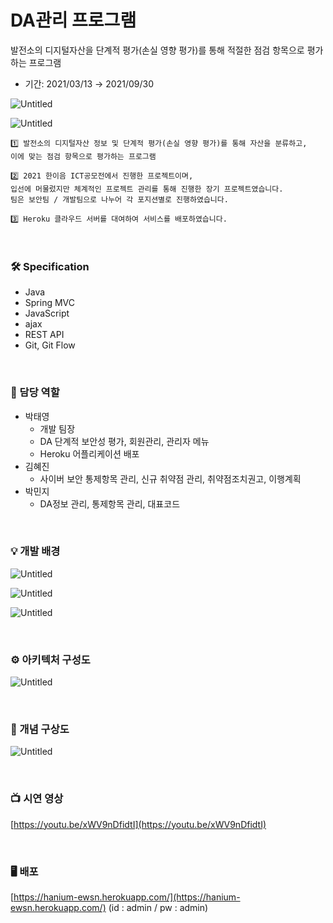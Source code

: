 # DA관리 프로그램

발전소의 디지털자산을 단계적 평가(손실 영향 평가)를 통해 적절한 점검 항목으로 평가하는 프로그램
* 기간: 2021/03/13 → 2021/09/30

![Untitled](https://s3.us-west-2.amazonaws.com/secure.notion-static.com/fddb6952-03b2-40ff-bb4e-b1108ead8557/Untitled.png?X-Amz-Algorithm=AWS4-HMAC-SHA256&X-Amz-Content-Sha256=UNSIGNED-PAYLOAD&X-Amz-Credential=AKIAT73L2G45EIPT3X45%2F20220104%2Fus-west-2%2Fs3%2Faws4_request&X-Amz-Date=20220104T054734Z&X-Amz-Expires=86400&X-Amz-Signature=6864900033bac3b000735baaf3a4c3cc289af6398f7e51af7debf161cf871d7b&X-Amz-SignedHeaders=host&response-content-disposition=filename%20%3D%22Untitled.png%22&x-id=GetObject)

![Untitled](https://s3.us-west-2.amazonaws.com/secure.notion-static.com/c6bcd253-4f65-457e-b766-222f4dbe7a8a/Untitled.png?X-Amz-Algorithm=AWS4-HMAC-SHA256&X-Amz-Content-Sha256=UNSIGNED-PAYLOAD&X-Amz-Credential=AKIAT73L2G45EIPT3X45%2F20220104%2Fus-west-2%2Fs3%2Faws4_request&X-Amz-Date=20220104T054756Z&X-Amz-Expires=86400&X-Amz-Signature=d0abae9cd0d2303c7e17f332d598569f21052cb106c4074b5fe5b4039df1129b&X-Amz-SignedHeaders=host&response-content-disposition=filename%20%3D%22Untitled.png%22&x-id=GetObject)

```
1️⃣ 발전소의 디지털자산 정보 및 단계적 평가(손실 영향 평가)를 통해 자산을 분류하고, 
이에 맞는 점검 항목으로 평가하는 프로그램
```

 ```
2️⃣ 2021 한이음 ICT공모전에서 진행한 프로젝트이며, 
입선에 머물렀지만 체계적인 프로젝트 관리를 통해 진행한 장기 프로젝트였습니다. 
팀은 보안팀 / 개발팀으로 나누어 각 포지션별로 진행하였습니다.
```

```
3️⃣ Heroku 클라우드 서버를 대여하여 서비스를 배포하였습니다.
```

<br>


### 🛠️ Specification

- Java
- Spring MVC
- JavaScript
- ajax
- REST API
- Git, Git Flow

<br>

### 🧐 담당 역할

- 박태영
  - 개발 팀장
  - DA 단계적 보안성 평가, 회원관리, 관리자 메뉴
  - Heroku 어플리케이션 배포
- 김혜진
  - 사이버 보안 통제항목 관리, 신규 취약점 관리, 취약점조치권고, 이행계획
- 박민지
  - DA정보 관리, 통제항목 관리, 대표코드


<br>


### 💡 개발 배경

![Untitled](https://s3.us-west-2.amazonaws.com/secure.notion-static.com/657ea52d-7fc5-4a24-91db-a10ec83e7b2b/Untitled.png?X-Amz-Algorithm=AWS4-HMAC-SHA256&X-Amz-Content-Sha256=UNSIGNED-PAYLOAD&X-Amz-Credential=AKIAT73L2G45EIPT3X45%2F20220104%2Fus-west-2%2Fs3%2Faws4_request&X-Amz-Date=20220104T055128Z&X-Amz-Expires=86400&X-Amz-Signature=26bf67dbeb42ba4367a5c958392bd7c2b7df704ce2f9098638ec0c3477be4c98&X-Amz-SignedHeaders=host&response-content-disposition=filename%20%3D%22Untitled.png%22&x-id=GetObject)

![Untitled](https://s3.us-west-2.amazonaws.com/secure.notion-static.com/5a19a52d-72b9-4000-bc1c-e660b8ade44a/Untitled.png?X-Amz-Algorithm=AWS4-HMAC-SHA256&X-Amz-Content-Sha256=UNSIGNED-PAYLOAD&X-Amz-Credential=AKIAT73L2G45EIPT3X45%2F20220104%2Fus-west-2%2Fs3%2Faws4_request&X-Amz-Date=20220104T055144Z&X-Amz-Expires=86400&X-Amz-Signature=796166296669039c3bed6b9c0deeefbce43fdac7662602400155c9073cedda33&X-Amz-SignedHeaders=host&response-content-disposition=filename%20%3D%22Untitled.png%22&x-id=GetObject)

![Untitled](https://s3.us-west-2.amazonaws.com/secure.notion-static.com/d4e55fd6-12ed-40be-8598-7d2c68b23712/Untitled.png?X-Amz-Algorithm=AWS4-HMAC-SHA256&X-Amz-Content-Sha256=UNSIGNED-PAYLOAD&X-Amz-Credential=AKIAT73L2G45EIPT3X45%2F20220104%2Fus-west-2%2Fs3%2Faws4_request&X-Amz-Date=20220104T055156Z&X-Amz-Expires=86400&X-Amz-Signature=e3fdadbcab68f2ec995f6e882a9270b9d1f538cc0005d2337f769f8e83ab8826&X-Amz-SignedHeaders=host&response-content-disposition=filename%20%3D%22Untitled.png%22&x-id=GetObject)

<br>

### ⚙️ 아키텍처 구성도

![Untitled](https://s3.us-west-2.amazonaws.com/secure.notion-static.com/120c079f-e45d-49d5-91f4-57616e2287ec/Untitled.png?X-Amz-Algorithm=AWS4-HMAC-SHA256&X-Amz-Content-Sha256=UNSIGNED-PAYLOAD&X-Amz-Credential=AKIAT73L2G45EIPT3X45%2F20220104%2Fus-west-2%2Fs3%2Faws4_request&X-Amz-Date=20220104T055212Z&X-Amz-Expires=86400&X-Amz-Signature=2640dc65ac4bfb1df8b2dfd888e941d6bf4dfc189845efd74c3eac272053f7e4&X-Amz-SignedHeaders=host&response-content-disposition=filename%20%3D%22Untitled.png%22&x-id=GetObject)

<br>

### 🎨 개념 구상도

![Untitled](https://s3.us-west-2.amazonaws.com/secure.notion-static.com/3e278ec3-d107-405f-91af-8b87f606779b/Untitled.png?X-Amz-Algorithm=AWS4-HMAC-SHA256&X-Amz-Content-Sha256=UNSIGNED-PAYLOAD&X-Amz-Credential=AKIAT73L2G45EIPT3X45%2F20220104%2Fus-west-2%2Fs3%2Faws4_request&X-Amz-Date=20220104T055404Z&X-Amz-Expires=86400&X-Amz-Signature=268a8057b1a42e3fe2ac05baddd7f9d5c71f70f4c266b0856c2a7a5b5b1e9ce7&X-Amz-SignedHeaders=host&response-content-disposition=filename%20%3D%22Untitled.png%22&x-id=GetObject)

<br>

### 📺 시연 영상

[https://youtu.be/xWV9nDfidtI](https://youtu.be/xWV9nDfidtI)

<br>


### 🖥  배포

[https://hanium-ewsn.herokuapp.com/](https://hanium-ewsn.herokuapp.com/)
(id : admin / pw : admin)

<br>

